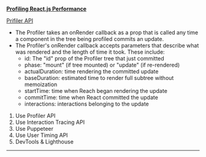 **[Profiling React.js Performance](https://addyosmani.com/blog/profiling-react-js/)**

[Prifiler API](https://reactjs.org/docs/profiler.html)

- The Profiler takes an onRender callback as a prop that is called any time a component in the tree being profiled commits an update.
- The Profiler's onRender callback accepts parameters that describe what was rendered and the length of time it took. These include:
  - id: The "id" prop of the Profiler tree that just committed
  - phase: "mount" (if tree mounted) or "update" (if re-rendered)
  - actualDuration: time rendering the committed update
  - baseDuration: estimated time to render full subtree without memoization
  - startTime: time when Reach began rendering the update
  - commitTime: time when React committed the update
  - interactions: interactions belonging to the update
  
1. Use Profiler API
2. Use Interaction Tracing API
3. Use Puppeteer
4. Use User Timing API
5. DevTools & Lighthouse

---

